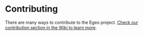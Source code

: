 # Contributing

There are many ways to contribute to the Egeo project. [Check our contribution section in the Wiki to learn more](https://github.com/Stratio/egeo-web/wiki/How-to-contribute).
